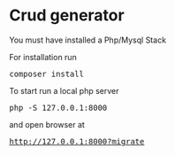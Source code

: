 # Crud generator

You must have installed a Php/Mysql Stack

For installation run <pre>composer install</pre> 

To start run a local php server <pre>php -S 127.0.0.1:8000</pre> and open browser at <pre>http://127.0.0.1:8000?migrate</pre>

